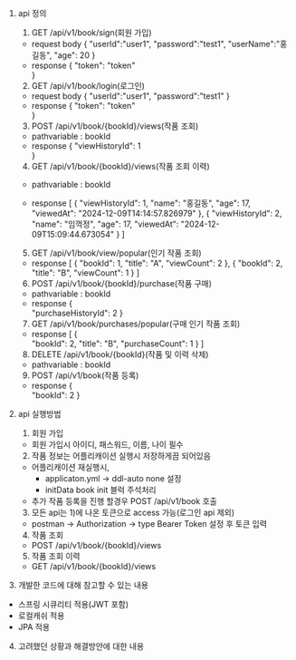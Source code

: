 1. api 정의
   1) GET /api/v1/book/sign(회원 가입)
    - request body
      {
        "userId":"user1",
        "password":"test1",
        "userName":"홍길동",
        "age": 20
      }
    - response 
      {
        "token": "token"    
      }      
   
   2) GET /api/v1/book/login(로그인)
    - request body
      {
        "userId":"user1",
        "password":"test1"
      }
    - response 
      {
        "token": "token"    
      }   
   
   3) POST /api/v1/book/{bookId}/views(작품 조회)
     - pathvariable : bookId
     - response
       {
         "viewHistoryId": 1    
       } 
   
   4) GET /api/v1/book/{bookId}/views(작품 조회 이력)
     - pathvariable : bookId
     
     - response
     [
       {
         "viewHistoryId": 1,
         "name": "홍길동",
         "age": 17,
         "viewedAt": "2024-12-09T14:14:57.826979"
       }, 
       {
         "viewHistoryId": 2,
         "name": "임꺽정",
         "age": 17,
         "viewedAt": "2024-12-09T15:09:44.673054"
       }
     ]
   
   5) GET /api/v1/book/view/popular(인기 작품 조회)
     - response
     [
        {
           "bookId": 1,
           "title": "A",
           "viewCount": 2
        },
        {
           "bookId": 2,
           "title": "B",
           "viewCount": 1
        }
    ]
   
   6) POST /api/v1/book/{bookId}/purchase(작품 구매)
     - pathvariable : bookId
     - response
        {   
            "purchaseHistoryId": 2
        }
     
   7) GET /api/v1/book/purchases/popular(구매 인기 작품 조회)
     - response
     [
        {   
            "bookId": 2,
            "title": "B",
            "purchaseCount": 1
        }
     ]
     
   8) DELETE /api/v1/book/{bookId}(작품 및 이력 삭제)
     - pathvariable : bookId 
   
   9) POST /api/v1/book(작품 등록)
    - response
        {   
            "bookId": 2
        }
                        
 2. api 실행방법
    1) 회원 가입
      - 회원 가입시 아이디, 패스워드, 이름, 나이 필수
    2) 작품 정보는 어플리캐이션 실행시 저장하게끔 되어있음
      - 어플리캐이션 재실행시, 
          - applicaton.yml -> ddl-auto none 설정
          - initData book init 블럭 주석처리
      - 추가 작품 등록을 진행 할경우 POST /api/v1/book 호출 
    3) 모든 api는 1)에 나온 토큰으로 access 가능(로그인 api 제외)
      - postman -> Authorization -> type Bearer Token 설정 후 토큰 입력
    4) 작품 조회
      -  POST /api/v1/book/{bookId}/views
    5) 작품 조회 이력 
      - GET /api/v1/book/{bookId}/views 
 3. 개발한 코드에 대해 참고할 수 있는 내용
   - 스프링 시큐리티 적용(JWT 포함)
   - 로컬캐쉬 적용
   - JPA 적용
 4. 고려했던 상황과 해결방안에 대한 내용
